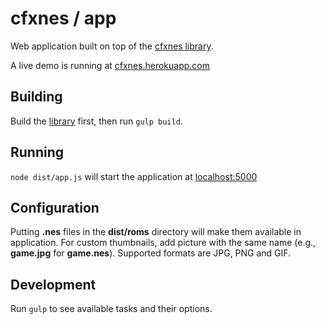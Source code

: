 # cfxnes / app

Web application built on top of the [cfxnes library](../lib).

A live demo is running at [cfxnes.herokuapp.com](http://cfxnes.herokuapp.com)

## Building

Build the [library](../lib) first, then run `gulp build`.

## Running

`node dist/app.js` will start the application at [localhost:5000](http://localhost:5000)

## Configuration

Putting **.nes** files in the **dist/roms** directory will make them available in application.
For custom thumbnails, add picture with the same name (e.g., **game.jpg** for **game.nes**). Supported formats are JPG, PNG and GIF.

## Development

Run `gulp` to see available tasks and their options.
